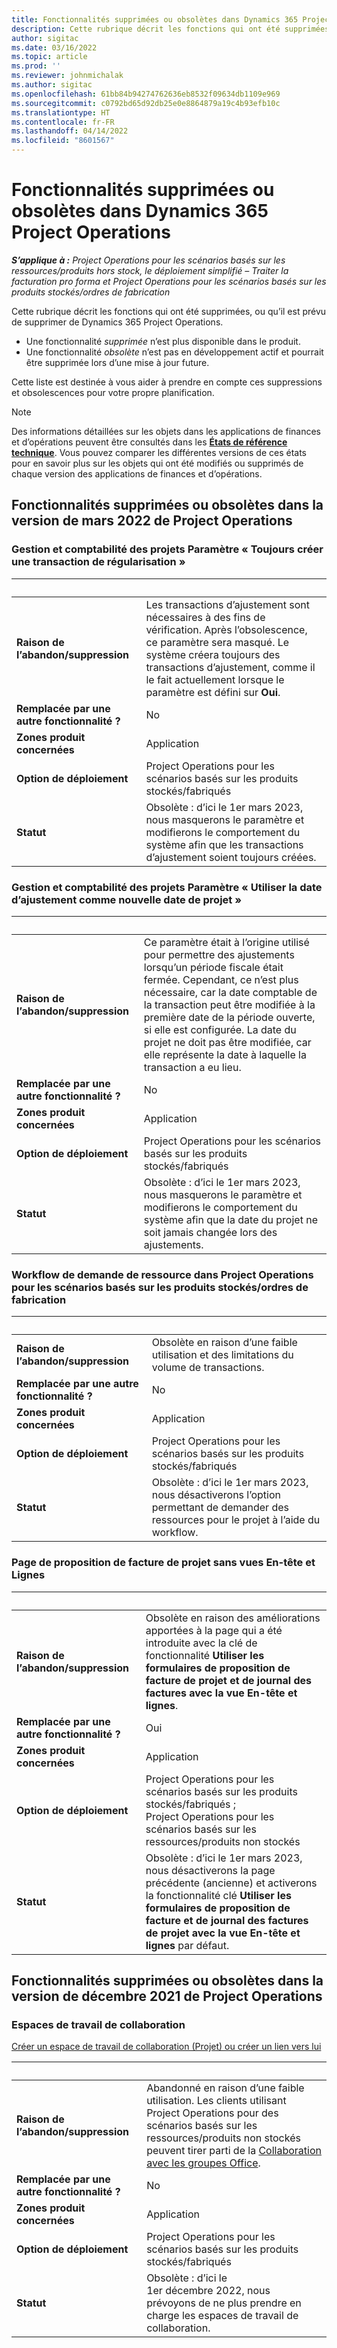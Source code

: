 ```yaml
---
title: Fonctionnalités supprimées ou obsolètes dans Dynamics 365 Project Operations
description: Cette rubrique décrit les fonctions qui ont été supprimées, ou qu’il est prévu de supprimer de Dynamics 365 Project Operations.
author: sigitac
ms.date: 03/16/2022
ms.topic: article
ms.prod: ''
ms.reviewer: johnmichalak
ms.author: sigitac
ms.openlocfilehash: 61bb84b94274762636eb8532f09634db1109e969
ms.sourcegitcommit: c0792bd65d92db25e0e8864879a19c4b93efb10c
ms.translationtype: HT
ms.contentlocale: fr-FR
ms.lasthandoff: 04/14/2022
ms.locfileid: "8601567"
---
```

# <a name="removed-or-deprecated-features-in-dynamics-365-project-operations"></a>Fonctionnalités supprimées ou obsolètes dans Dynamics 365 Project Operations

_**S’applique à :** Project Operations pour les scénarios basés sur les ressources/produits hors stock, le déploiement simplifié – Traiter la facturation pro forma et Project Operations pour les scénarios basés sur les produits stockés/ordres de fabrication_

Cette rubrique décrit les fonctions qui ont été supprimées, ou qu’il est prévu de supprimer de Dynamics 365 Project Operations.

- Une fonctionnalité *supprimée* n’est plus disponible dans le produit.
- Une fonctionnalité *obsolète* n’est pas en développement actif et pourrait être supprimée lors d’une mise à jour future.

Cette liste est destinée à vous aider à prendre en compte ces suppressions et obsolescences pour votre propre planification.

> [!NOTE]
> Des informations détaillées sur les objets dans les applications de finances et d’opérations peuvent être consultés dans les [**États de référence technique**](/dynamics/s-e/global/axtechrefrep_61). Vous pouvez comparer les différentes versions de ces états pour en savoir plus sur les objets qui ont été modifiés ou supprimés de chaque version des applications de finances et d’opérations.

## <a name="features-removed-or-deprecated-in-the-project-operations-march-2022-release"></a>Fonctionnalités supprimées ou obsolètes dans la version de mars 2022 de Project Operations

### <a name="project-management-and-accounting-always-create-adjustment-transaction-parameter"></a>Gestion et comptabilité des projets Paramètre « Toujours créer une transaction de régularisation »

| &nbsp; | &nbsp; |
|--------|--------|
| **Raison de l’abandon/suppression** | Les transactions d’ajustement sont nécessaires à des fins de vérification. Après l’obsolescence, ce paramètre sera masqué. Le système créera toujours des transactions d’ajustement, comme il le fait actuellement lorsque le paramètre est défini sur **Oui**. |
| **Remplacée par une autre fonctionnalité ?** | No |
| **Zones produit concernées** | Application |
| **Option de déploiement** | Project Operations pour les scénarios basés sur les produits stockés/fabriqués |
| **Statut** | Obsolète : d’ici le 1er mars 2023, nous masquerons le paramètre et modifierons le comportement du système afin que les transactions d’ajustement soient toujours créées. |

### <a name="project-management-and-accounting-use-adjustment-date-as-new-project-date-parameter"></a>Gestion et comptabilité des projets Paramètre « Utiliser la date d’ajustement comme nouvelle date de projet »

| &nbsp; | &nbsp; |
|--------|--------|
| **Raison de l’abandon/suppression** | Ce paramètre était à l’origine utilisé pour permettre des ajustements lorsqu’un période fiscale était fermée. Cependant, ce n’est plus nécessaire, car la date comptable de la transaction peut être modifiée à la première date de la période ouverte, si elle est configurée. La date du projet ne doit pas être modifiée, car elle représente la date à laquelle la transaction a eu lieu. |
| **Remplacée par une autre fonctionnalité ?** | No |
| **Zones produit concernées** | Application |
| **Option de déploiement** | Project Operations pour les scénarios basés sur les produits stockés/fabriqués |
| **Statut** | Obsolète : d’ici le 1er mars 2023, nous masquerons le paramètre et modifierons le comportement du système afin que la date du projet ne soit jamais changée lors des ajustements. |

### <a name="resource-request-workflow-in-project-operations-for-stockedproduction-based-scenarios"></a>Workflow de demande de ressource dans Project Operations pour les scénarios basés sur les produits stockés/ordres de fabrication

| &nbsp; | &nbsp; |
|--------|--------|
| **Raison de l’abandon/suppression** | Obsolète en raison d’une faible utilisation et des limitations du volume de transactions. |
| **Remplacée par une autre fonctionnalité ?** | No |
| **Zones produit concernées** | Application |
| **Option de déploiement** | Project Operations pour les scénarios basés sur les produits stockés/fabriqués |
| **Statut** | Obsolète : d’ici le 1er mars 2023, nous désactiverons l’option permettant de demander des ressources pour le projet à l’aide du workflow. |

### <a name="project-invoice-proposal-page-without-header-and-lines-views"></a>Page de proposition de facture de projet sans vues En-tête et Lignes

| &nbsp; | &nbsp; |
|--------|--------|
| **Raison de l’abandon/suppression** | Obsolète en raison des améliorations apportées à la page qui a été introduite avec la clé de fonctionnalité **Utiliser les formulaires de proposition de facture de projet et de journal des factures avec la vue En-tête et lignes**. |
| **Remplacée par une autre fonctionnalité ?** | Oui |
| **Zones produit concernées** | Application |
| **Option de déploiement** | Project Operations pour les scénarios basés sur les produits stockés/fabriqués ; Project Operations pour les scénarios basés sur les ressources/produits non stockés |
| **Statut** | Obsolète : d’ici le 1er mars 2023, nous désactiverons la page précédente (ancienne) et activerons la fonctionnalité clé **Utiliser les formulaires de proposition de facture et de journal des factures de projet avec la vue En-tête et lignes** par défaut. |

## <a name="features-removed-or-deprecated-in-the-project-operations-december-2021-release"></a>Fonctionnalités supprimées ou obsolètes dans la version de décembre 2021 de Project Operations

### <a name="collaboration-workspaces"></a>Espaces de travail de collaboration

[Créer un espace de travail de collaboration (Projet) ou créer un lien vers lui](/dynamicsax-2012/appuser-itpro/create-or-link-to-a-collaboration-workspace-project)

| &nbsp; | &nbsp; |
|--------|--------|
| **Raison de l’abandon/suppression** | Abandonné en raison d’une faible utilisation. Les clients utilisant Project Operations pour des scénarios basés sur les ressources/produits non stockés peuvent tirer parti de la [Collaboration avec les groupes Office](../project-management/collaboration-groups.md). |
| **Remplacée par une autre fonctionnalité ?** | No |
| **Zones produit concernées** | Application  |
| **Option de déploiement** | Project Operations pour les scénarios basés sur les produits stockés/fabriqués |
| **Statut** | Obsolète : d’ici le 1er décembre 2022, nous prévoyons de ne plus prendre en charge les espaces de travail de collaboration. |
